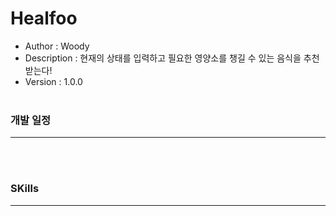 # Healfoo
- Author : Woody
- Description : 현재의 상태를 입력하고 필요한 영양소를 챙길 수 있는 음식을 추천 받는다!
- Version : 1.0.0
<br><br>

### 개발 일정
<hr>
<br><br>

### SKills
<hr>
<br><br>

